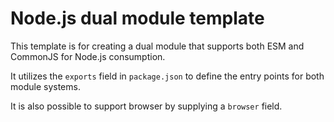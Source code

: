 # Node.js dual module template

This template is for creating a dual module that supports both ESM and CommonJS for Node.js consumption.

It utilizes the `exports` field in `package.json` to define the entry points for both module systems.

It is also possible to support browser by supplying a `browser` field.
